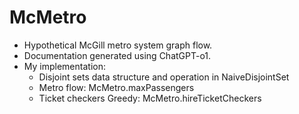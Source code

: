 # McMetro
- Hypothetical McGill metro system graph flow.
- Documentation generated using ChatGPT-o1.
- My implementation: 
  - Disjoint sets data structure and operation in NaiveDisjointSet
  - Metro flow: McMetro.maxPassengers
  - Ticket checkers Greedy: McMetro.hireTicketCheckers
